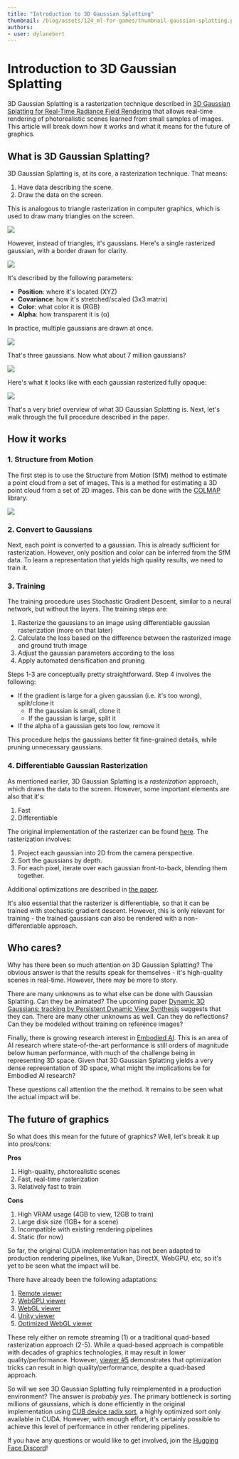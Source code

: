 ```yaml
---
title: "Introduction to 3D Gaussian Splatting"
thumbnail: /blog/assets/124_ml-for-games/thumbnail-gaussian-splatting.png
authors:
- user: dylanebert
---
```


# Introduction to 3D Gaussian Splatting



3D Gaussian Splatting is a rasterization technique described in [3D Gaussian Splatting for Real-Time Radiance Field Rendering](https://huggingface.co/papers/2308.04079) that allows real-time rendering of photorealistic scenes learned from small samples of images. This article will break down how it works and what it means for the future of graphics.

## What is 3D Gaussian Splatting?

3D Gaussian Splatting is, at its core, a rasterization technique. That means:

1. Have data describing the scene.
2. Draw the data on the screen.

This is analogous to triangle rasterization in computer graphics, which is used to draw many triangles on the screen.

![](https://huggingface.co/datasets/huggingface/documentation-images/resolve/main/blog/124_ml-for-games/gaussian/triangle.png)

However, instead of triangles, it's gaussians. Here's a single rasterized gaussian, with a border drawn for clarity.

![](https://huggingface.co/datasets/huggingface/documentation-images/resolve/main/blog/124_ml-for-games/gaussian/single-gaussian.png)

It's described by the following parameters:

- **Position**: where it's located (XYZ)
- **Covariance**: how it's stretched/scaled (3x3 matrix)
- **Color**: what color it is (RGB)
- **Alpha**: how transparent it is (α)

In practice, multiple gaussians are drawn at once.

![](https://huggingface.co/datasets/huggingface/documentation-images/resolve/main/blog/124_ml-for-games/gaussian/three-gaussians.png)

That's three gaussians. Now what about 7 million gaussians?

![](https://huggingface.co/datasets/huggingface/documentation-images/resolve/main/blog/124_ml-for-games/gaussian/bicycle.png)

Here's what it looks like with each gaussian rasterized fully opaque:

![](https://huggingface.co/datasets/huggingface/documentation-images/resolve/main/blog/124_ml-for-games/gaussian/ellipsoids.png)

That's a very brief overview of what 3D Gaussian Splatting is. Next, let's walk through the full procedure described in the paper.

## How it works

### 1. Structure from Motion

The first step is to use the Structure from Motion (SfM) method to estimate a point cloud from a set of images. This is a method for estimating a 3D point cloud from a set of 2D images. This can be done with the [COLMAP](https://colmap.github.io/) library.

![](https://huggingface.co/datasets/huggingface/documentation-images/resolve/main/blog/124_ml-for-games/gaussian/points.png)

### 2. Convert to Gaussians

Next, each point is converted to a gaussian. This is already sufficient for rasterization. However, only position and color can be inferred from the SfM data. To learn a representation that yields high quality results, we need to train it.

### 3. Training

The training procedure uses Stochastic Gradient Descent, similar to a neural network, but without the layers. The training steps are:

1. Rasterize the gaussians to an image using differentiable gaussian rasterization (more on that later)
2. Calculate the loss based on the difference between the rasterized image and ground truth image
3. Adjust the gaussian parameters according to the loss
4. Apply automated densification and pruning

Steps 1-3 are conceptually pretty straightforward. Step 4 involves the following:

- If the gradient is large for a given gaussian (i.e. it's too wrong), split/clone it
  - If the gaussian is small, clone it
  - If the gaussian is large, split it
- If the alpha of a gaussian gets too low, remove it

This procedure helps the gaussians better fit fine-grained details, while pruning unnecessary gaussians.

### 4. Differentiable Gaussian Rasterization

As mentioned earlier, 3D Gaussian Splatting is a *rasterization* approach, which draws the data to the screen. However, some important elements are also that it's:

1. Fast
2. Differentiable

The original implementation of the rasterizer can be found [here](https://github.com/graphdeco-inria/diff-gaussian-rasterization). The rasterization involves:

1. Project each gaussian into 2D from the camera perspective.
2. Sort the gaussians by depth.
3. For each pixel, iterate over each gaussian front-to-back, blending them together.

Additional optimizations are described in [the paper](https://huggingface.co/papers/2308.04079).

It's also essential that the rasterizer is differentiable, so that it can be trained with stochastic gradient descent. However, this is only relevant for training - the trained gaussians can also be rendered with a non-differentiable approach.

## Who cares?

Why has there been so much attention on 3D Gaussian Splatting? The obvious answer is that the results speak for themselves - it's high-quality scenes in real-time. However, there may be more to story.

There are many unknowns as to what else can be done with Gaussian Splatting. Can they be animated? The upcoming paper [Dynamic 3D Gaussians: tracking by Persistent Dynamic View Synthesis](https://arxiv.org/pdf/2308.09713) suggests that they can. There are many other unknowns as well. Can they do reflections? Can they be modeled without training on reference images?

Finally, there is growing research interest in [Embodied AI](https://ieeexplore.ieee.org/iel7/7433297/9741092/09687596.pdf). This is an area of AI research where state-of-the-art performance is still orders of magnitude below human performance, with much of the challenge being in representing 3D space. Given that 3D Gaussian Splatting yields a very dense representation of 3D space, what might the implications be for Embodied AI research?

These questions call attention the the method. It remains to be seen what the actual impact will be.

## The future of graphics

So what does this mean for the future of graphics? Well, let's break it up into pros/cons:

**Pros**
1. High-quality, photorealistic scenes
2. Fast, real-time rasterization
3. Relatively fast to train

**Cons**
1. High VRAM usage (4GB to view, 12GB to train)
2. Large disk size (1GB+ for a scene)
3. Incompatible with existing rendering pipelines
3. Static (for now)

So far, the original CUDA implementation has not been adapted to production rendering pipelines, like Vulkan, DirectX, WebGPU, etc, so it's yet to be seen what the impact will be.

There have already been the following adaptations:
1. [Remote viewer](https://huggingface.co/spaces/dylanebert/gaussian-viewer)
2. [WebGPU viewer](https://github.com/cvlab-epfl/gaussian-splatting-web)
3. [WebGL viewer](https://huggingface.co/spaces/cakewalk/splat)
4. [Unity viewer](https://github.com/aras-p/UnityGaussianSplatting)
5. [Optimized WebGL viewer](https://gsplat.tech/)

These rely either on remote streaming (1) or a traditional quad-based rasterization approach (2-5). While a quad-based approach is compatible with decades of graphics technologies, it may result in lower quality/performance. However, [viewer #5](https://gsplat.tech/) demonstrates that optimization tricks can result in high quality/performance, despite a quad-based approach.

So will we see 3D Gaussian Splatting fully reimplemented in a production environment? The answer is *probably yes*. The primary bottleneck is sorting millions of gaussians, which is done efficiently in the original implementation using [CUB device radix sort](https://nvlabs.github.io/cub/structcub_1_1_device_radix_sort.html), a highly optimized sort only available in CUDA. However, with enough effort, it's certainly possible to achieve this level of performance in other rendering pipelines.

If you have any questions or would like to get involved, join the [Hugging Face Discord](https://hf.co/join/discord)!